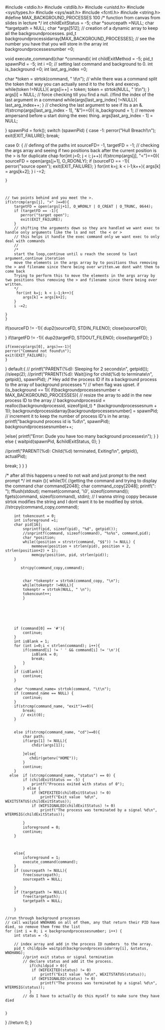 #include <stdio.h>
#include <stdlib.h>
#include <unistd.h>
#include <sys/types.h>
#include <sys/wait.h>
#include <fcntl.h>
#include <string.h>
#define MAX_BACKGROUND_PROCESSES 100
/*
function from canvas from slides in lecture
*/
int childExitStatus = -5;
char *sourcepath =NULL;
char *targetpath = NULL;
char *args[512];
// creation of a dynamic array to keep all the backgroundprocesses.
pid_t backgroundprocessidarray[MAX_BACKGROUND_PROCESSES];
// see the number you have that you will store in the array
int backgroundprocessesnumber =0;


void execute_command(char *command){
int childExitMethod = -5;
pid_t spawnPid = -5;
int i =0;
// setting last command and background to 0.
int is_background =0;
int last_arg_index =0;

char *token = strtok(command, " \t\n");
// while there was a command split the token that way you can actually send it to the fork and execvp.
while(token !=NULL){
    args[i++] = token;
    token = strtok(NULL, " \t\n");
}
args[i] = NULL;
// force checking till you find a null.
//find the index of the last argument in a command
while(args[last_arg_index] !=NULL){
    last_arg_index++;
}
// checking the last argument to see if its a an &.
if(strcmp(args[last_arg_index - 1], "&")==0){
    is_background = 1;
    // remove ampersand before u start doing the exec thing. 
    args[last_arg_index - 1] = NULL;

} 
spawnPid = fork();
switch (spawnPid) {
case -1: 
    perror("Hull Breach!\n"); 
    exit(EXIT_FAILURE); 
    break; 
    
case 0: {
    // definng of the paths
    int sourceFD= -1, targetFD = -1;
    // checking the args array and seeing if two positions back after the current position is the > is for duplicate chap
    for(int j=0; j < i; j++){
       if(strcmp(args[j], "<")==0){
        sourceFD = open(args[j+1], O_RDONLY);
        if (sourceFD == -1){
           perror("source open");
           exit(EXIT_FAILURE);
        }
        for(int k=j; k < i-1;k++){
            args[k] = args[k+2];
        }
        i -=2;
        
    } 
    
    
     
    // two points behind and you meet the >.
    if(strcmp(args[j], ">" )==0){
        targetFD = open(args[j+1], O_WRONLY | O_CREAT | O_TRUNC, 0644);
        if (targetFD == -1){
           perror("target open");
           exit(EXIT_FAILURE);
        }
        // shifting the arguments down so they are handled we want exec to handle only arguments like the ls and not  the < or >
        // this helps it handle the exec command only we want exec to only deal with commands
        //
        /*
        start the loop,continue until u reach the second to last argument,continue iteration
        move the elements in the args array by to positions thus removing the > and filename since there being over written.we dont waht them to come back
        Trying to perform this to move the elements in the args array by two positions thus removing the > and filename since there being over written. 
        */
         for(int k=j; k < i-1;k++){
            args[k] = args[k+2];
        }
        i -=2;
       
    }
    }

   if(sourceFD != -1){
        dup2(sourceFD, STDIN_FILENO);
        close(sourceFD); 
       
   }
   if(targetFD != -1){
    dup2(targetFD, STDOUT_FILENO);
    close(targetFD);
   }

    
    if(execvp(args[0], args)==-1){
    perror("Command not found\n");
    exit(EXIT_FAILURE); 
    } 
}
 default:{
// printf("PARENT(%d): Sleeping for 2 seconds\n", getpid());
//sleep(2);
 //printf("PARENT(%d): Wait()ing for child(%d) to terminate\n", getpid(), spawnPid);
/*
Hey add the process ID if its a background process to the array of background processes
*/
// when flag was upset.
if (is_background == 1){
    if(backgroundprocessesnumber < MAX_BACKGROUND_PROCESSES){
    // resize the array to add in the new process ID to the array
   // backgroundprocessid = realloc(backgroundprocessid, sizeof(pid_t) * (backgroundprocessesnum + 1));
    backgroundprocessidarray[backgroundprocessesnumber] = spawnPid;
    // increment it to keep the number of process ID's in he array.
    printf("background process id is %d\n", spawnPid);
    backgroundprocessesnumber++;
    
   }else{
        printf("Error: Dude you have too many background processes\n");
    }
} else {
    waitpid(spawnPid, &childExitStatus, 0);
}

//printf("PARENT(%d): Child(%d) terminated, Exiting!\n", getpid(), actualPid);

break;
}
}
}

/*
after all this happens u need to not wait and just prompt to the next prompt
*/
int main (){
while(1){
        //getting the command and trying to display the command
        char command[2048];
        char command_copy[2048];
        printf(": ");
        fflush(stdout);
        memset(command, '\0', sizeof(command));
        fgets(command, sizeof(command), stdin);
        // I wanna string coppy because strtok modifies the string  and I dont want it to be  modified by strtok.
        //strcpy(command_copy,command);
        
        int tokencount = 0;
        int isforeground =1;
        char pid[16];
            snprintf(pid, sizeof(pid), "%d", getpid());
            //snprintf(command, sizeof(command), "%s%s", command,pid);
            char *position;
            while((position = strstr(command, "$$")) != NULL) {
                memmove(position + strlen(pid), position + 2, strlen(position+2) + 1);
                memcpy(position, pid, strlen(pid));
        }
            
           strcpy(command_copy,command);
        

            char *tokenptr = strtok(command_copy, "\n");
            while(tokenptr !=NULL){
            tokenptr = strtok(NULL, " \n");
            tokencount++;
            }
       
            
            
            

         
        if (command[0] == '#'){
            continue;
        }
        int isBlank = 1;
        for (int i=0;i < strlen(command); i++){
            if(command[i] != ' ' && command[i] != '\n'){
                isBlank = 0;
                break;
            }
        }
        if (isBlank){
            continue;
        }
        
        char *command_name= strtok(command, "\t\n");
        if (command_name == NULL) {
            continue;
        }
        if(strcmp(command_name, "exit")==0){        
            break;
           // exit(0);
        } 
        

        else if(strcmp(command_name, "cd")==0){
            char path;
            if(args[1] != NULL){
                chdir(args[1]);
            
            }else{
               chdir(getenv("HOME")); 
            }
            continue;
        }
      else  if (strcmp(command_name, "status") == 0) {
            if (childExitStatus == -5) {
                printf("Process exited with status of 0");
            } else {
                if (WIFEXITED(childExitStatus) != 0)
                    printf("Exit value  %d\n", WEXITSTATUS(childExitStatus));
                if (WIFSIGNALED(childExitStatus) != 0)
                    printf("The process was terminated by a signal %d\n", WTERMSIG(childExitStatus));
                    
            }
            isforeground = 0;
            continue;
        }
         


        else{
            isforeground = 1;
            execute_command(command);
        }
        if (sourcepath != NULL){
            free(sourcepath);
            sourcepath = NULL;

        }
        if (targetpath != NULL){
            free(targetpath);
            targetpath = NULL;

        }

    //run through background processes
    // call waitpid WNOHANG on all of them, any that return their PID have died, so remove them frmo the list
    for (int i = 0; i < backgroundprocessesnumber; i++) {
        int status = -5;
    
        // index array and add in the process ID numbers  to the array.
        pid_t childpid= waitpid(backgroundprocessidarray[i], &status, WNOHANG);
            //print exit status or signal termination
            // declare status and add it the process.
               if(childpid > 0){
                if (WIFEXITED(status) != 0)
                    printf("Exit value  %d\n", WEXITSTATUS(status));
                if (WIFSIGNALED(status) != 0)
                    printf("The process was terminated by a signal %d\n", WTERMSIG(status));
               }      
            // do I have to actually do this myself to make sure they have died
            
        
    }
}
//return 0;
}






















         
      
